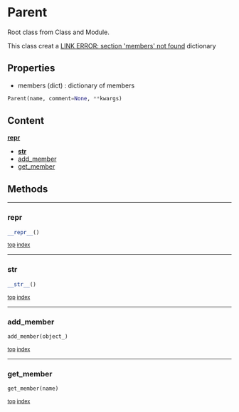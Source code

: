 # Parent

Root class from Class and Module.

This class creat a [LINK ERROR: section 'members' not found]() dictionary

Properties
----------
- members (dict) : dictionary of members

``` python
Parent(name, comment=None, **kwargs)
```



## Content

[__repr__](#__repr__)
- [__str__](#__str__)
- [add_member](#add_member)
- [get_member](#get_member)



## Methods

----------
### __repr__



``` python
__repr__()
```



<sub>[top](#parent) [index](index.md)</sub>



----------
### __str__



``` python
__str__()
```



<sub>[top](#parent) [index](index.md)</sub>



----------
### add_member



``` python
add_member(object_)
```



<sub>[top](#parent) [index](index.md)</sub>



----------
### get_member



``` python
get_member(name)
```



<sub>[top](#parent) [index](index.md)</sub>

